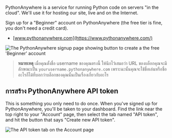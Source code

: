 PythonAnywhere is a service for running Python code on servers "in the cloud". We'll use it for hosting our site, live and on the Internet.

Sign up for a "Beginner" account on PythonAnywhere (the free tier is fine, you don't need a credit card).

* [www.pythonanywhere.com](https://www.pythonanywhere.com/)

![The PythonAnywhere signup page showing button to create a the free 'Beginner' account](images/pythonanywhere_beginner_account_button.png)

> **หมายเหตุ** เมื่อคุณตั้งชื่อ username ของคุณตรงนี้ ให้นึกไว้เสมอว่า URL ของบล็อกคุณจะมีลักษณะเป็น `yourusername.pythonanywhere.com` เพราะฉะนั้นคุณจะใช้ชื่อเล่นหรือชื่ออะไรก็ได้ที่บอกว่าบล็อกของคุณนั้นเป็นเรื่องเกี่ยวกับอะไร

## การสร้าง PythonAnywhere API token

This is something you only need to do once. When you've signed up for PythonAnywhere, you'll be taken to your dashboard. Find the link near the top right to your "Account" page, then select the tab named "API token", and hit the button that says "Create new API token".

![The API token tab on the Account page](../deploy/images/pythonanywhere_create_api_token.png)
